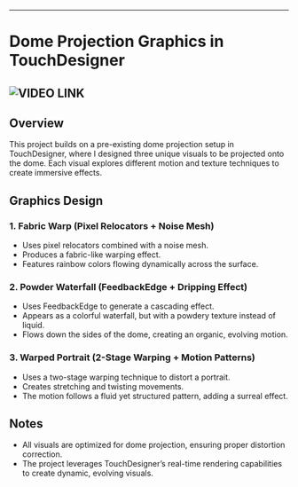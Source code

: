 
---

# Dome Projection Graphics in TouchDesigner
## ![VIDEO LINK]([recreation.png](https://youtu.be/cTkpZLp49MU))

## Overview  
This project builds on a pre-existing dome projection setup in TouchDesigner, where I designed three unique visuals to be projected onto the dome. Each visual explores different motion and texture techniques to create immersive effects.  

## Graphics Design  

### 1. **Fabric Warp (Pixel Relocators + Noise Mesh)**  
- Uses pixel relocators combined with a noise mesh.  
- Produces a fabric-like warping effect.  
- Features rainbow colors flowing dynamically across the surface.  

### 2. **Powder Waterfall (FeedbackEdge + Dripping Effect)**  
- Uses FeedbackEdge to generate a cascading effect.  
- Appears as a colorful waterfall, but with a powdery texture instead of liquid.  
- Flows down the sides of the dome, creating an organic, evolving motion.  

### 3. **Warped Portrait (2-Stage Warping + Motion Patterns)**  
- Uses a two-stage warping technique to distort a portrait.  
- Creates stretching and twisting movements.  
- The motion follows a fluid yet structured pattern, adding a surreal effect.  

## Notes  
- All visuals are optimized for dome projection, ensuring proper distortion correction.  
- The project leverages TouchDesigner’s real-time rendering capabilities to create dynamic, evolving visuals.  
